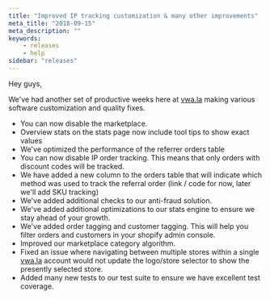 ```yaml
---
title: "Improved IP tracking customization & many other improvements"
meta_title: "2018-09-15"
meta_description: ""
keywords:
    - releases
    - help
sidebar: "releases"
---
```


Hey guys,

We've had another set of productive weeks here at [vwa.la](https://vwa.la) making various software customization and quality fixes.

*   You can now disable the marketplace.
*   Overview stats on the stats page now include tool tips to show exact values
*   We've optimized the performance of the referrer orders table
*   You can now disable IP order tracking. This means that only orders with discount codes will be tracked.
*   We have added a new column to the orders table that will indicate which method was used to track the referral order (link / code for now, later we'll add SKU tracking)
*   We've added additional checks to our anti-fraud solution.
*   We've added additional optimizations to our stats engine to ensure we stay ahead of your growth. 
*   We've added order tagging and customer tagging. This will help you filter orders and customers in your shopify admin console.
*   Improved our marketplace category algorithm.
*   Fixed an issue where navigating between multiple stores within a single [vwa.la](https://vwa.la) account would not update the logo/store selector to show the presently selected store.
*   Added many new tests to our test suite to ensure we have excellent test coverage.